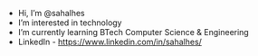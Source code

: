 - Hi, I’m @sahalhes
- I’m interested in technology
-  I’m currently learning BTech Computer Science & Engineering
-  LinkedIn - https://www.linkedin.com/in/sahalhes/


<!---
sahalhes/sahalhes is a ✨ special ✨ repository because its `README.md` (this file) appears on your GitHub profile.
You can click the Preview link to take a look at your changes.
--->
